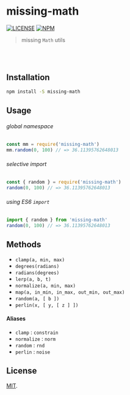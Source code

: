# missing-math  

[![LICENSE](https://img.shields.io/npm/l/missing-math.svg?style=flat-square)](https://github.com/arnaudjuracek/missing-math/master/LICENSE)
[![NPM](https://img.shields.io/npm/v/missing-math.svg?style=flat-square&colorB=E4612D)](https://www.npmjs.com/package/missing-math)
> missing `Math` utils

<br>
<br>

## Installation

```sh
npm install -S missing-math
```

## Usage

###### global namespace
```js
const mm = require('missing-math')
mm.random(0, 100) // => 36.11395762648013
```

###### selective import
```js
const { random } = require('missing-math')
random(0, 100) // => 36.11395762648013
```

###### using ES6 `import`
```js
import { random } from 'missing-math'
random(0, 100) // => 36.11395762648013
```

## Methods
+ `clamp(a, min, max)`   
+ `degrees(radians)`
+ `radians(degrees)`
+ `lerp(a, b, t)`
+ `normalize(a, min, max)`   
+ `map(a, in_min, in_max, out_min, out_max)`
+ `random(a, [ b ])`   
+ `perlin(x, [ y, [ z ] ])`   

#### Aliases
+ `clamp` : `constrain`
+ `normalize` : `norm`
+ `random` : `rnd`
+ `perlin` : `noise`

## License

[MIT](https://tldrlegal.com/license/mit-license).
